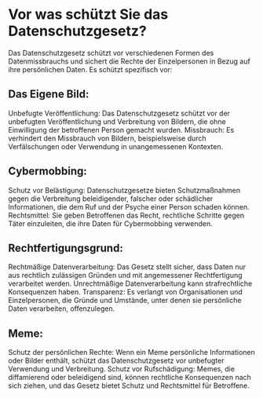 # Vor was schützt Sie das Datenschutzgesetz?

Das Datenschutzgesetz schützt vor verschiedenen Formen des Datenmissbrauchs und sichert die Rechte der Einzelpersonen in Bezug auf ihre persönlichen Daten. Es schützt spezifisch vor:


## Das Eigene Bild:

Unbefugte Veröffentlichung: Das Datenschutzgesetz schützt vor der unbefugten Veröffentlichung und Verbreitung von Bildern, die ohne Einwilligung der betroffenen Person gemacht wurden.
Missbrauch: Es verhindert den Missbrauch von Bildern, beispielsweise durch Verfälschungen oder Verwendung in unangemessenen Kontexten.


## Cybermobbing:

Schutz vor Belästigung: Datenschutzgesetze bieten Schutzmaßnahmen gegen die Verbreitung beleidigender, falscher oder schädlicher Informationen, die dem Ruf und der Psyche einer Person schaden können.
Rechtsmittel: Sie geben Betroffenen das Recht, rechtliche Schritte gegen Täter einzuleiten, die ihre Daten für Cybermobbing verwenden.


## Rechtfertigungsgrund:

Rechtmäßige Datenverarbeitung: Das Gesetz stellt sicher, dass Daten nur aus rechtlich zulässigen Gründen und mit angemessener Rechtfertigung verarbeitet werden. Unrechtmäßige Datenverarbeitung kann strafrechtliche Konsequenzen haben.
Transparenz: Es verlangt von Organisationen und Einzelpersonen, die Gründe und Umstände, unter denen sie persönliche Daten verarbeiten, offenzulegen.


## Meme:

Schutz der persönlichen Rechte: Wenn ein Meme persönliche Informationen oder Bilder enthält, schützt das Datenschutzgesetz vor unbefugter Verwendung und Verbreitung.
Schutz vor Rufschädigung: Memes, die diffamierend oder beleidigend sind, können rechtliche Konsequenzen nach sich ziehen, und das Gesetz bietet Schutz und Rechtsmittel für Betroffene.